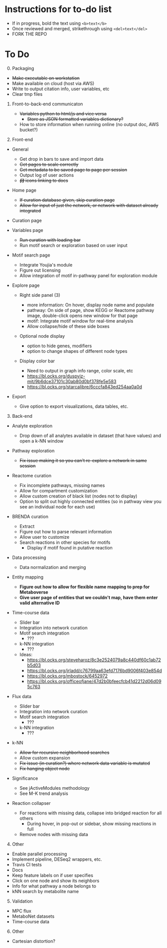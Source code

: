 # Instructions for to-do list
- If in progress, bold the text using `<b>text</b>`
- Once reviewed and merged, strikethrough using `<del>text</del>`
- FORK THE REPO

# To Do
0. Packaging
- <del>Make executable on workstation</del>
- Make available on cloud (host via AWS)
- Write to output citation info, user variables, etc
- Clear tmp files

1. Front-to-back-end communicaton
	- <del>Variables python to html/js and vice versa</del>
		- <del>Store as JSON formatted variables dictionary?</del>
	- How to store information when running online (no output doc, AWS bucket?)

2. Front-end
- General
	- Get drop in bars to save and import data
	- <del>Get pages to scale correctly</del>
	- <del>Get metadata to be saved page to page per session</del>
	- Output log of user actions
	- <del><i><b>(i)</b></i> icons linking to docs</del>

- Home page
	- <del>If curation database given, skip curation page</del>
	- <del>Allow for input of just the network, or network with dataset already integrated</del>

- Curation page

- Variables page
	- <del>Run curation with loading bar</del>
	- Run motif search or exploration based on user input

- Motif search page
	- Integrate Youjia's module
	- Figure out licensing
	- Allow integration of motif in-pathway panel for exploration module

- Explore page
	- Right side panel (3)
		- more information: On hover, display node name and populate
		- pathway: On side of page, show KEGG or Reactome pathway image, double-click opens new window for that page
		- motif: Integrate motif window for real-time analysis
		- Allow collapse/hide of these side boxes

	- Optional node display
		- option to hide genes, modifiers
		- option to change shapes of different node types

	- Display color bar
		- Need to output in graph info range, color scale, etc
		- https://bl.ocks.org/duspviz-mit/9b6dce37101c30ab80d0bf378fe5e583
		- https://bl.ocks.org/starcalibre/6cccfa843ed254aa0a0d

- Export
	- Give option to export visualizations, data tables, etc.

3. Back-end
- Analyte exploration
	- Drop down of all analytes available in dataset (that have values) and open a k-NN window

- Pathway exploration
	- <del>Fix issue making it so you can't re-explore a network in same session</del>  

- Reactome curation
	- Fix incomplete pathways, missing names
	- Allow for compartment customization
	- Allow custom creation of black list (nodes not to display)
	- Option to split out highly connected entities (so in pathway view you see an individual node for each use)

- BRENDA curation
	- Extract
	- Figure out how to parse relevant information
	- Allow user to customize
	- Search reactions in other species for motifs
		- Display if motif found in putative reaction  

- Data processing
	- Data normalization and merging

- Entity mapping
	- <b>Figure out how to allow for flexible name mapping to prep for Metaboverse</b>
	- <b>Give user page of entities that we couldn't map, have them enter valid alternative ID</b>

- Time-course data
	- Slider bar
	- Integration into network curation
	- Motif search integration
		- ???
	- k-NN integration
		- ???
	- Ideas:
		- https://bl.ocks.org/steveharoz/8c3e2524079a8c440df60c1ab72b5d03
		- https://bl.ocks.org/jrladd/c76799aa63efd7176bd9006f403e854d
		- https://bl.ocks.org/mbostock/6452972
		- https://bl.ocks.org/officeofjane/47d2b0bfeecfcb41d2212d06d095c763

- Flux data
	- Slider bar
	- Integration into network curation
	- Motif search integration
		- ???
	- k-NN integration
		- ???

- k-NN
	- <del>Allow for recursive neighborhood searches</del>
	- Allow custom expansion
	- <del>Fix issue (in curation?) where network data variable is mutated</del>
	- <del>Fix hanging object node</del>

- Significance
	- See jActiveModules methodology
	- See M-K trend analysis

- Reaction collapser
	- For reactions with missing data, collapse into bridged reaction for all others
		- During hover, in pop-out or sidebar, show missing reactions in full
	- Remove nodes with missing data

4. Other
- Enable parallel processing
- Implement pipeline, DESeq2 wrappers, etc.
- Travis CI tests
- Docs
- Keep feature labels on if user specifies
- Click on one node and show its neighbors
- Info for what pathway a node belongs to
- kNN search by metabolite name

5. Validation
- MPC flux
- MetaboNet datasets
- Time-course data


6. Other  
- Cartesian distortion?
